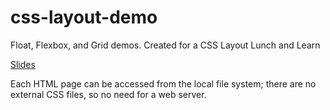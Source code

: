 # css-layout-demo
Float, Flexbox, and Grid demos. Created for a CSS Layout Lunch and Learn

[Slides](https://docs.google.com/presentation/d/1y9fxD0q_fHMUo1w_TV6v6Pjkqg7lZlGawg0XBxIM_Kk/edit?usp=sharing)

Each HTML page can be accessed from the local file system; there are no external CSS files, so no need for a web server.